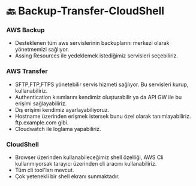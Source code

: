 # 🔙 Backup-Transfer-CloudShell

### AWS Backup

* Desteklenen tüm aws servislerinin backuplarını merkezi olarak yönetmemizi sağlıyor.
* Assing Resources ile yedeklemek istediğimiz servisleri seçebiliriz.

### AWS Transfer

* SFTP,FTP,FTPS yönetebilir servis hizmeti sağlıyor. Bu servisleri kurup, kullanabiliriz.
* Authentication kısımlarını kendimiz oluşturabilir ya da API GW ile bu erişimi sağlayabiliriz.
* Dış erişimi kendimiz ayarlayabiliyoruz.
* Hostname üzerinden erişmek istersek bunu özel olarak tanımlayabiliriz. ftp.example.com gibi.
* Cloudwatch ile loglama yapabiliriz.

### CloudShell

* Browser üzerinden kullanabileceğimiz shell özelliği, AWS Cli kullanmıyorsak tarayıcı üzerinden cli aracını kullanabiliriz.
* Tüm cli tool'ları mevcut.
* Çok yetenekli bir shell ekranı sunmaktadır.
